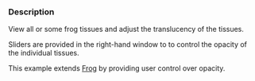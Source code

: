 ### Description

View all or some frog tissues and adjust the translucency of the tissues.

Sliders are provided in the right-hand window to to control the opacity of the individual tissues.

This example extends [Frog](../Frog) by providing user control over opacity.
